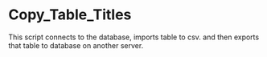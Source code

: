 # Copy_Table_Titles
This script connects to the database, imports table to csv. and then exports that table to database on another server.
